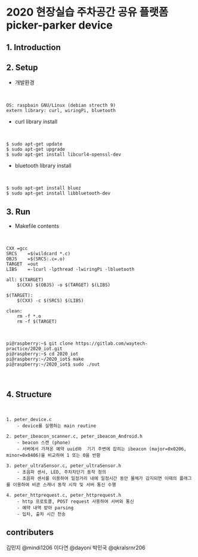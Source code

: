 # 2020 현장실습 주차공간 공유 플랫폼 picker-parker device

## 1. Introduction

## 2. Setup
* 개발환경
</br>
    
    OS: raspbain GNU/Linux (debian strecth 9)
    extern library: curl, wiringPi, bluetooth

* curl library install
</br>

    $ sudo apt-get update
    $ sudo apt-get upgrade
    $ sudo apt-get install libcurl4-openssl-dev


* bluetooth library install
</br>

    $ sudo apt-get install bluez
    $ sudo apt-get install libbluetooth-dev


## 3. Run
* Makefile contents
</br>

    CXX	=gcc
    SRCS	=$(wildcard *.c)
    OBJS	=$(SRCS:.c=.o)
    TARGET	=out
    LIBS	=-lcurl -lpthread -lwiringPi -lbluetooth

    all: $(TARGET)
	    $(CXX) $(OBJS) -o $(TARGET) $(LIBS)

    $(TARGET):
	    $(CXX) -c $(SRCS) $(LIBS) 

    clean:
	    rm -f *.o
	    rm -f $(TARGET) 

</br>

    pi@raspberry:~$ git clone https://gitlab.com/waytech-practice/2020_iot.git
    pi@raspberry:~$ cd 2020_iot
    pi@raspberry:~/2020_iot$ make
    pi@raspberry:~/2020_iot$ sudo ./out

</br>

## 4. Structure
</br>

    1. peter_device.c
        - device를 실행하는 main routine

    2. peter_ibeacon_scanner.c, peter_ibeacon_Android.h
        - beacon 스캔 (phone)
        - 서버에서 가져온 예약 uuid와  기기 주변에 잡히는 ibeacon (major=0x0206, minor=0x0406)을 비교하여 1 또는 0을 반환
    
    3. peter_ultraSensor.c, peter_ultraSensor.h
        - 초음파 센서, LED, 주차차단기 동작 정의
        - 초음파 센서를 이용하여 일정거리 내에 일정시간 동안 물체가 감지되면 이때의 플래그를 이용하여 비콘 스캐너 동작 시작 및 서버 통신 수행

    4. peter_httprequest.c, peter_httprequest.h
        - http 프로토콜, POST request 사용하여 서버와 통신 
        - 예약 내역 받아 parsing
        - 입차, 출차 시간 전송

## contributers
김민지 @mindi1206
이다연 @dayoni
박민국 @qkralsrnr206




    

